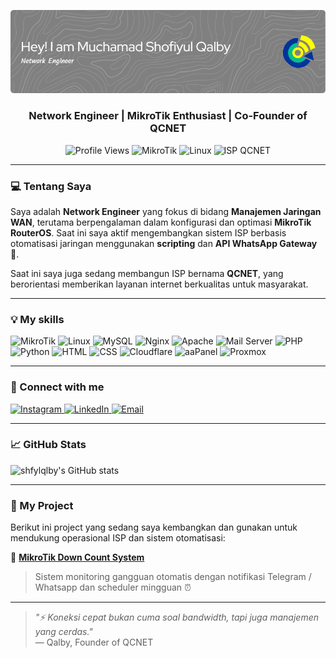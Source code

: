 ![Header](./github-header.png)
<h3 align="center">Network Engineer | MikroTik Enthusiast | Co-Founder of QCNET</h3>

<p align="center">
  <img src="https://komarev.com/ghpvc/?username=shfylqlby&label=👁️ Profile%20views&color=0e75b6&style=flat" alt="Profile Views" />
  <img src="https://img.shields.io/badge/MikroTik-Scripting-blue?style=flat&logo=mikrotik" alt="MikroTik" />
  <img src="https://img.shields.io/badge/Linux-CLI-informational?style=flat&logo=linux" alt="Linux" />
  <img src="https://img.shields.io/badge/ISP-QCNET-success?style=flat&logo=internet-explorer" alt="ISP QCNET" />
</p>

---

### 💻 Tentang Saya

Saya adalah **Network Engineer** yang fokus di bidang **Manajemen Jaringan WAN**, terutama berpengalaman dalam konfigurasi dan optimasi **MikroTik RouterOS**. Saat ini saya aktif mengembangkan sistem ISP berbasis otomatisasi jaringan menggunakan **scripting** dan **API WhatsApp Gateway** 🤖.

Saat ini saya juga sedang membangun ISP bernama **QCNET**, yang berorientasi memberikan layanan internet berkualitas untuk masyarakat.

---

### 💡 My skills
<p align="left">
  <img src="https://img.icons8.com/ios-filled/40/router.png" alt="MikroTik" title="MikroTik" width="40"/>
  <img src="https://img.icons8.com/color/40/linux.png" alt="Linux" title="Linux" width="40"/>
  <img src="https://img.icons8.com/fluency/40/mysql-logo.png" alt="MySQL" title="MySQL" width="40"/>
  <img src="https://img.icons8.com/color/40/nginx.png" alt="Nginx" title="Nginx" width="40"/>
  <img src="https://images.seeklogo.com/logo-png/31/2/apache-logo-png_seeklogo-314278.png" alt="Apache" title="Apache" width="40"/>
  <img src="https://roundcube.net/images/roundcube_logo_icon.svg" alt="Mail Server" title="Mail Server" width="40"/>
  <img src="https://img.icons8.com/officel/40/php-logo.png" alt="PHP" title="PHP" width="40"/>
  <img src="https://img.icons8.com/color/40/python.png" alt="Python" title="Python" width="40"/>
  <img src="https://img.icons8.com/color/40/html-5--v1.png" alt="HTML" title="HTML" width="40"/>
  <img src="https://img.icons8.com/color/40/css3.png" alt="CSS" title="CSS" width="40"/>
  <img src="https://cdn.jsdelivr.net/npm/simple-icons@v9/icons/cloudflare.svg" alt="Cloudflare" title="Cloudflare" width="40"/>
  <img src="https://upload.wikimedia.org/wikipedia/commons/a/ad/AaPanel_Logo.png" alt="aaPanel" title="aaPanel" width="40"/>
  <img src="https://img.icons8.com/fluent/40/proxmox.png" alt="Proxmox" title="Proxmox" width="40"/>
</p>

---

### 🔗 Connect with me
<p align="left">
  <a href="https://instagram.com/shfylqlby" target="_blank">
    <img src="https://img.icons8.com/fluency/48/instagram-new.png" alt="Instagram" width="40"/>
  </a>
  <a href="https://linkedin.com/in/shfylqlby" target="_blank">
    <img src="https://img.icons8.com/fluency/48/linkedin.png" alt="LinkedIn" width="40"/>
  </a>
  <a href="mailto:shofiyulqalby@gmail.com" target="_blank">
    <img src="https://img.icons8.com/fluency/48/gmail.png" alt="Email" width="40"/>
  </a>
</p>


---

### 📈 GitHub Stats

![shfylqlby's GitHub stats](https://github-readme-stats.vercel.app/api?username=shfylqlby&show_icons=true&theme=dracula&locale=id)

---

### 📂 My Project

Berikut ini project yang sedang saya kembangkan dan gunakan untuk mendukung operasional ISP dan sistem otomatisasi:

<div align="left">

🔧 **[MikroTik Down Count System](https://github.com/shfylqlby/mikrotik-downcount)**  
> Sistem monitoring gangguan otomatis dengan notifikasi Telegram / Whatsapp dan scheduler mingguan ⏰  

---

</div>

> _"⚡ Koneksi cepat bukan cuma soal bandwidth, tapi juga manajemen yang cerdas."_  
> — Qalby, Founder of QCNET
